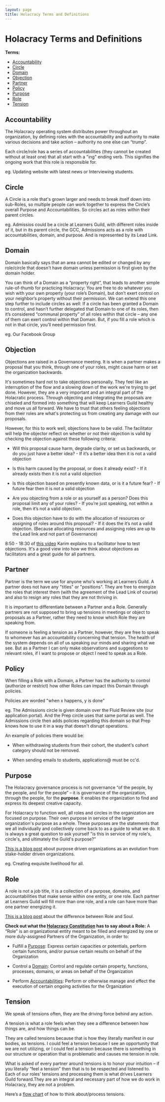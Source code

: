 ```yaml
---
layout: page
title: Holacracy Terms and Definitions
---
```


# Holacracy Terms and Definitions

**Terms:**
- [Accountability](https://github.com/Devbootcamp/Holacracy/wiki/Holacracy-Terms-and-Definitions#accountability)
- [Circle](https://github.com/Devbootcamp/Holacracy/wiki/Holacracy-Terms-and-Definitions#circle)
- [Domain](https://github.com/Devbootcamp/Holacracy/wiki/Holacracy-Terms-and-Definitions#domain)
- [Objection](https://github.com/Devbootcamp/Holacracy/wiki/Holacracy-Terms-and-Definitions#objection)
- [Partner](https://github.com/Devbootcamp/Holacracy/wiki/Holacracy-Terms-and-Definitions#partner)
- [Policy](https://github.com/Devbootcamp/Holacracy/wiki/Holacracy-Terms-and-Definitions#policy)
- [Purpose](https://github.com/Devbootcamp/Holacracy/wiki/Holacracy-Terms-and-Definitions#purpose)
- [Role](https://github.com/Devbootcamp/Holacracy/wiki/Holacracy-Terms-and-Definitions#role)
- [Tension](https://github.com/Devbootcamp/Holacracy/wiki/Holacracy-Terms-and-Definitions#tension)

## Accountability
The Holacracy operating system distributes power throughout an organization, by defining roles with the accountability and authority to make various decisions and take action – authority no one else can “trump”.

Each circle/role has a series of accountabilities (they cannot be created without at least one) that all start with a "ing" ending verb.  This signifies the ongoing work that this role is responsible for.

eg. Updating website with latest news or Interviewing students.

## Circle
A Circle is a role that's grown larger and needs to break itself down into sub-Roles, so multiple people can work together to express the Circle’s overall Purpose and Accountabilities.  So circles act as roles within their parent circles.

eg. Admissios could be a circle at Learners Guild, with different roles inside of it, but in its parent circle, the GCC, Admissions acts as a role with accountabilities, domain, and purpose.  And is represented by its Lead Link.

## Domain
Domain basically says that an area cannot be edited or changed by any role/circle that doesn't have domain unless permission is first given by the domain holder.

You can think of a Domain as a “property right”, that leads to another simple rule-of-thumb for practicing Holacracy:  You are free to do whatever you wish with your own property (your role’s Domain), but don’t exert control on your neighbor’s property without their permission. We can extend this one step further to include circles as well:  If a circle has been granted a Domain to control, and hasn’t further delegated that Domain to one of its roles, then it’s considered “communal property” of all roles within that circle – any one of them can exert control within that Domain. But, if you fill a role which is not in that circle, you’ll need permission first.

eg. Our Facebook Group

## Objection
Objections are raised in a Governance meeting.  It is when a partner makes a proposal that you think, through one of your roles, might cause harm or set the organization backwards.

It's sometimes hard not to take objections personally.  They feel like an interruption of the flow and a slowing down of the work we're trying to get done.  However, they are a very important and an integral part of the Holacratic process.  Through objecting and integrating the proposals are chiseled and formed into something that will keep Learners Guild healthy and move us all forward.  We have to trust that others feeling objections from their roles are what's protecting us from creating any damage with our proposals.

However, for this to work well, objections have to be valid.  The facilitator will help the objector reflect on whether or not their objection is valid by checking the objection against these following criteria:

- Will this proposal cause harm, degrade clarity, or set us backwards, or do you just have a better idea? - If it’s a better idea then it is not a valid objection

- Is this harm caused by the proposal, or does it already exist? - If it already exists then it is not a valid objection

- Is this objection based on presently known data, or is it a future fear? - If future fear then it is not a valid objection

- Are you objecting from a role or as yourself as a person? Does this proposal limit any of your roles? - If you’re just speaking, not within a role, then it’s not a valid objection.

- Does this objection have to do with the allocation of resources or assigning of roles around this proposal? - If it does the it’s not a valid objection. (Because allocating resources and assigning roles are up to the Lead link and not part of Governance)

8:50 - 18:30 of [this video](https://vimeo.com/94227010) Karim explains to a facilitator how to test objections.  It's a good view into how we think about objections as facilitators and a great guide for all partners.

## Partner
Partner is the term we use for anyone who's working at Learners Guild.  A partner does not have any "titles" or "positions". They are free to energize the roles that interest them (with the agreement of the Lead Link of course) and also to resign any roles that they are not thriving in.

It is important to differentiate between a Partner and a Role. Generally partners are not supposed to bring up tensions in meetings or object to proposals as a Partner, rather they need to know which Role they are speaking from.

If someone is feeling a tension as a Partner, however, they are free to speak to whomever has an accountability concerning that tension.  The health of the system depends on all of us speaking our minds and sharing what we see.  But as a Partner I can only make observations and suggestions to relevant roles, if I want to propose or object I need to speak as a Role.

## Policy
When filling a Role with a Domain, a Partner has the authority to control (authorize or restrict) how other Roles can impact this Domain through policies.

Policies are worded "when x happens, y is done"

eg. The Admissions circle is given domain over the Fluid Review site (our application portal). And the Prep circle uses that same portal as well.  The Admissions circle then adds policies regarding this domain so that Prep knows how to use it in a way that doesn't disrupt operations.

An example of policies there would be:

- When withdrawing students from their cohort, the student's cohort category should not be removed.

- When sending emails to students, applications@ must be cc'd.

## Purpose
The Holacracy governance process is not governance “of the people, by the people, and for the people” – it is governance of the organization, through the people, for the **purpose**. It enables the organization to find and express its deepest creative capacity.

For Holacracy to function well, all roles and circles in the organization are focused on purpose.  Their own purpose in service of the larger organization's purpose as a whole.  These purposes are the statements that we all individually and collectively come back to as a guide to what we do.  It is always a great question to ask yourself "is this in service of my role's, circle's, and ultimately the Guild's purpose?"

[This is a blog post](http://holacracy.org/blog/beyond-serving-stakeholders) about purpose driven organizations as an evolution from stake-holder driven organizations.

eg. Creating exquisite livelihood for all.

## Role
A role is not a job title, it is a collection of a purpose, domains, and accountabilities that make sense within one entity, or one role.  Each partner at Learners Guild will fill more than one role, and a role can have more than one partner energizing it.

[This is a blog post](http://holacracy.org/blog/differentiating-role-and-soul) about the difference between Role and Soul.

**Check out what the [Holacracy Constitution](http://holacracy.org/constitution) has to say about a Role:**
A “Role” is an organizational entity meant to be filled and energized by one or more duly-assigned Partners of the Organization, in order to:

- Fulfill a [Purpose](https://github.com/Devbootcamp/Holacracy/wiki/Holacracy-Terms-and-Definitions#purpose): Express certain capacities or potentials, perform certain functions, and/or pursue certain results on behalf of the Organization

- Control a [Domain](https://github.com/Devbootcamp/Holacracy/wiki/Holacracy-Terms-and-Definitions#domain): Control and regulate certain property, functions, processes, domains, or areas on behalf of the Organization

- Perform [Accountabilities](https://github.com/Devbootcamp/Holacracy/wiki/Holacracy-Terms-and-Definitions#accountability): Perform or otherwise manage and effect the execution of certain ongoing activities for the Organization

## Tension
We speak of tensions often, they are the driving force behind any action.

A tension is what a role feels when they see a difference between how things are, and how things can be.

They are called tensions because that is how they literally manifest in our bodies, as tensions. I could feel a tension because I see an opportunity that we are not utilizing, or I could feel a tension because there is something in our structure or operation that is problematic and causes me tension in role.

What is asked of every partner around tensions is to honor your intuition – if you literally “feel a tension” then that is to be respected and listened to. Each of our roles’ tensions and processing them is what drives Learners Guild forward.They are an integral and necessary part of how we do work in Holacracy, they are not a problem.

Here’s a [flow chart](https://workflowy.com/s/p3csxr0B9d) of how to think about/process tensions.

